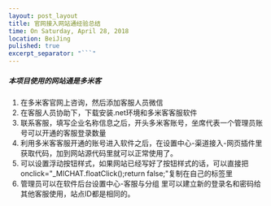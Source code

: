 ```yaml
---
layout: post_layout
title: 官网接入网站通经验总结
time: On Saturday, April 28, 2018
location: BeiJing
pulished: true
excerpt_separator: "```"
---
```



##### 本项目使用的网站通是多米客

1. 在多米客官网上咨询，然后添加客服人员微信
2. 在客服人员协助下，下载安装.net环境和多米客客服软件
3. 联系客服，填写企业名称信息之后，开头多米客账号，坐席代表一个管理员账号可以开通的客服登录数量
4. 利用多米客客服开通的账号进入软件之后，在设置中心-渠道接入-网页插件里获取代码，加到网站源代码里就可以正常使用了。
5. 可以设置浮动按钮样式，如果网站已经写好了按钮样式的话，可以直接把onclick="_MICHAT.floatClick();return false;"复制在自己的标签里
6. 管理员可以在软件后台设置中心-客服与分组 里可以建立新的登录名和密码给其他客服使用，站点ID都是相同的。

